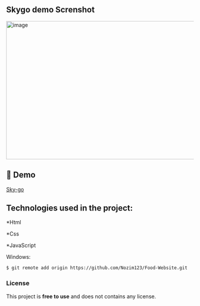 <h2>Skygo demo Screnshot</h2>

<img width="610" height="371" alt="image" src="https://github.com/user-attachments/assets/220a1d0f-bc11-4c0d-b0e8-99e3f43290c0" />

<h2>🚀 Demo</h2>

[Sky-go](https://sky-go-two.vercel.app/)

<h2>Technologies used in the project:</h2>

*Html

*Css

*JavaScript


Windows:

```bash
$ git remote add origin https://github.com/Nozim123/Food-Website.git
```

### License

This project is **free to use** and does not contains any license.





